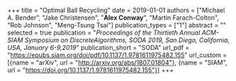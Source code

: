 +++
title = "Optimal Ball Recycling"
date = 2019-01-01
authors = ["Michael A. Bender", "Jake Christensen", "**Alex Conway**", "Martin Farach-Colton", "Rob Johnson", "Meng-Tsung Tsai"]
publication_types = ["1"]
abstract = ""
selected = true
publication = "*Proceedings of the Thirtieth Annual ACM-SIAM Symposium on DiscreteAlgorithms, SODA 2019, San Diego, California, USA, January 6-9,2019*"
publication_short = "SODA"
url_pdf = "https://epubs.siam.org/doi/pdf/10.1137/1.9781611975482.155"
url_custom = [{name = "arXiv", url = "http://arxiv.org/abs/1807.01804"}, {name = "SIAM", url = "https://doi.org/10.1137/1.9781611975482.155"}]
+++

